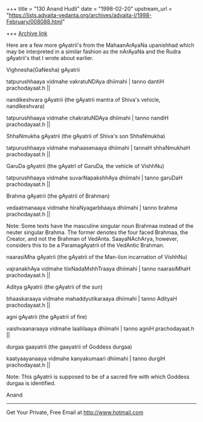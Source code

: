 +++
title = "130 Anand Hudli"
date = "1998-02-20"
upstream_url = "https://lists.advaita-vedanta.org/archives/advaita-l/1998-February/008088.html"

+++
[Archive link](https://lists.advaita-vedanta.org/archives/advaita-l/1998-February/008088.html)

 Here are a few more gAyatrii's from the MahaanArAyaNa upanishhad
 which may be interpreted in a similar fashion as the nArAyaNa and
 the Rudra gAyatrii's that I wrote about earlier.

 Vighnesha(GaNesha) gAyatrii

   tatpurushhaaya vidmahe vakratuNDAya dhiimahi |
   tanno dantiH prachodayaat.h ||

 nandikeshvara gAyatrii (the gAyatrii mantra of Shiva's vehicle,
  nandikeshvara)

   tatpurushhaaya vidmahe chakratuNDAya dhiimahi |
   tanno nandiH prachodayaat.h ||

 ShhaNmukha gAyatrii (the gAyatrii of Shiva's son ShhaNmukha)

   tatpurushhaaya vidmahe mahaasenaaya dhiimahi |
   tannaH shhaNmukhaH prachodayaat.h ||

 GaruDa gAyatrii (the gAyatrI of GaruDa, the vehicle of VishhNu)

   tatpurushhaaya vidmahe suvarNapakshhAya dhiimahi |
   tanno garuDaH prachodayaat.h ||

 Brahma gAyatrii (the gAyatrii of Brahman)

   vedaatmanaaya vidmahe hiraNyagarbhaaya dhiimahi |
   tanno brahma prachodayaat.h ||

   Note: Some texts have the masculine singular noun Brahmaa
   instead of the neuter singular Brahma. The former denotes the
   four faced Brahmaa, the Creator, and not the Brahman of VedAnta.
   SaayaNAchArya, however, considers this to be a ParamagAyatrii
   of the VedAntic Brahman.

 naarasiMha gAyatrii (the gAyatrii of the Man-lion incarnation of
  VishhNu)

  vajranakhAya vidmahe tiixNadaMshhTraaya dhiimahi |
  tanno naarasiMhaH prachodayaat.h ||

 Aditya gAyatrii (the gAyatrii of the sun)

  bhaaskaraaya vidmahe mahaddyutikaraaya dhiimahi |
  tanno AdityaH prachodayaat.h ||

 agni gAyatrii (the gAyatrii of fire)

  vaishvaanaraaya vidmahe laaliilaaya dhiimahi |
  tanno agniH prachodayaat.h ||

 durgaa gaayatrii (the gaayatrii of Goddess durgaa)

  kaatyaayanaaya vidmahe kanyakumaari dhiimahi |
  tanno durgiH prachodayaat.h ||

  Note: This gAyatrii is supposed to be of a sacred fire
  with which Goddess durgaa is identified.

 Anand



______________________________________________________
Get Your Private, Free Email at http://www.hotmail.com

